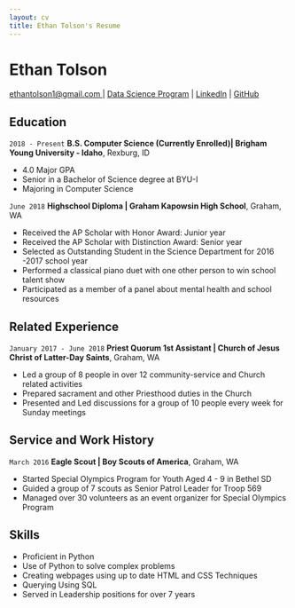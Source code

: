 ```yaml
---
layout: cv
title: Ethan Tolson's Resume
---
```

# Ethan Tolson

<div id="webaddress">
<a href="ethantolson1@gmail.com">ethantolson1@gmail.com </a>
| <a href="https://byuidatascience.github.io/development.html">Data Science Program</a>
| <a href="https://www.linkedin.com/in/ethan-tolson/">LinkedIn</a>
| <a href="https://github.com/EthanTolson">GitHub</a>
</div>

<!-- https://www.monique.tech/the-art-of-markdown -->

## Education
`2018 - Present`
__B.S. Computer Science (Currently Enrolled)| Brigham Young University - Idaho__, Rexburg, ID

- 4.0 Major GPA
- Senior in a Bachelor of Science degree at BYU-I
- Majoring in Computer Science

`June 2018`
__Highschool Diploma | Graham Kapowsin High School__, Graham, WA

- Received the AP Scholar with Honor Award: Junior year
- Received the AP Scholar with Distinction Award: Senior year
- Selected as Outstanding Student in the Science Department for 2016 -2017 school year
- Performed a classical piano duet with one other person to win school talent show
- Participated as a member of a panel about mental health and school resources

## Related Experience

`January 2017 - June 2018`
__Priest Quorum 1st Assistant | Church of Jesus Christ of Latter-Day Saints__, Graham, WA	
- Led a group of 8 people in over 12 community-service and Church related activities
- Prepared sacrament and other Priesthood duties in the Church
- Presented and Led discussions for a group of 10 people every week for Sunday meetings


<!-- ### Internships -->

## Service and Work History

`March 2016`
__Eagle Scout | Boy Scouts of America__, Graham, WA	
- Started Special Olympics Program for Youth Aged 4 - 9 in Bethel SD
- Guided a group of 7 scouts as Senior Patrol Leader for Troop 569
- Managed over 30 volunteers as an event organizer for Special Olympics Program


## Skills

- Proficient in Python
- Use of Python to solve complex problems
- Creating webpages using up to date HTML and CSS Techniques
- Querying Using SQL
- Served in Leadership positions for over 7 years

<!-- ### Footer

Last updated: May 2013 -->


